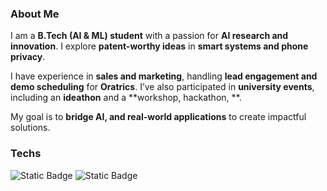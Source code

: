 ### **About Me**

I am a **B.Tech (AI & ML) student** with a passion for **AI research and innovation**. I explore **patent-worthy ideas** in **smart systems and phone privacy**.  

I have experience in **sales and marketing**, handling **lead engagement and demo scheduling** for **Oratrics**. I’ve also participated in **university events**, including an **ideathon** and a **workshop, hackathon, **.  

My goal is to **bridge AI, and real-world applications** to create impactful solutions. 

### **Techs**
![Static Badge](https://img.shields.io/badge/Python-yellow?style=for-the-badge&logo=python&logoColor=%233776AB)
![Static Badge](https://img.shields.io/badge/MySQL-black?style=for-the-badge&logo=mysql&logoColor=%234479A1)


